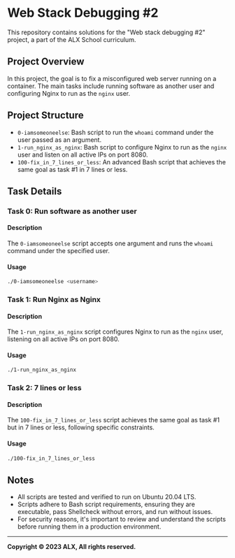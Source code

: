 # Web Stack Debugging #2

This repository contains solutions for the "Web stack debugging #2" project, a part of the ALX School curriculum.

## Project Overview

In this project, the goal is to fix a misconfigured web server running on a container. The main tasks include running software as another user and configuring Nginx to run as the `nginx` user.

## Project Structure

- `0-iamsomeoneelse`: Bash script to run the `whoami` command under the user passed as an argument.
- `1-run_nginx_as_nginx`: Bash script to configure Nginx to run as the `nginx` user and listen on all active IPs on port 8080.
- `100-fix_in_7_lines_or_less`: An advanced Bash script that achieves the same goal as task #1 in 7 lines or less.

## Task Details

### Task 0: Run software as another user

#### Description

The `0-iamsomeoneelse` script accepts one argument and runs the `whoami` command under the specified user.

#### Usage

```bash
./0-iamsomeoneelse <username>
```

### Task 1: Run Nginx as Nginx

#### Description

The `1-run_nginx_as_nginx` script configures Nginx to run as the `nginx` user, listening on all active IPs on port 8080.

#### Usage

```bash
./1-run_nginx_as_nginx
```

### Task 2: 7 lines or less

#### Description

The `100-fix_in_7_lines_or_less` script achieves the same goal as task #1 but in 7 lines or less, following specific constraints.

#### Usage

```bash
./100-fix_in_7_lines_or_less
```

## Notes

- All scripts are tested and verified to run on Ubuntu 20.04 LTS.
- Scripts adhere to Bash script requirements, ensuring they are executable, pass Shellcheck without errors, and run without issues.
- For security reasons, it's important to review and understand the scripts before running them in a production environment.

---

**Copyright © 2023 ALX, All rights reserved.**